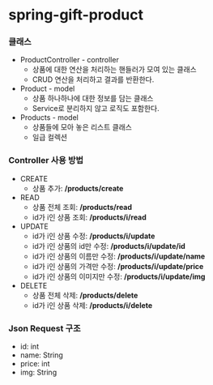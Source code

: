 # spring-gift-product
### 클래스
* ProductController - controller
  * 상품에 대한 연산을 처리하는 핸들러가 모여 있는 클래스
  * CRUD 연산을 처리하고 결과를 반환한다.
* Product - model
  * 상품 하나하나에 대한 정보를 담는 클래스
  * Service로 분리하지 않고 로직도 포함한다.
* Products - model
  * 상품들에 모아 놓은 리스트 클래스
  * 일급 컬렉션

### Controller 사용 방법
* CREATE  
  * 상품 추가: **/products/create**
* READ
  * 상품 전체 조회: **/products/read**
  * id가 i인 상품 조회: **/products/i/read**
* UPDATE
  * id가 i인 상품 수정: **/products/i/update**
  * id가 i인 상품의 id만 수정: **/products/i/update/id**
  * id가 i인 상품의 이름만 수정: **/products/i/update/name**
  * id가 i인 상품의 가격만 수정: **/products/i/update/price**
  * id가 i인 상품의 이미지만 수정: **/products/i/update/img**
* DELETE
  * 상품 전체 삭제: **/products/delete** 
  * id가 i인 상품 삭제: **/products/i/delete**
 
### Json Request 구조
* id: int
* name: String
* price: int
* img: String
